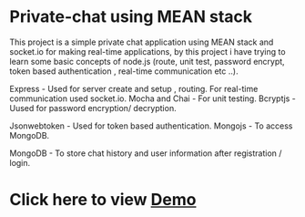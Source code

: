 # Private-chat using MEAN stack

This project is a simple private chat application using MEAN stack and socket.io for making real-time applications, 
by this project i have trying to learn some basic concepts of node.js (route, unit test, password encrypt, token based authentication , real-time communication etc ..).

Express - Used for server create and setup , routing. For real-time communication used socket.io.
Mocha and Chai - For unit testing. Bcryptjs -Uused for password encryption/ decryption.

Jsonwebtoken - Used for token based authentication.
Mongojs - To access MongoDB. 

MongoDB - To store chat history and user information after registration / login. 

# Click here to view <b><a href="http://floating-cove-7182.herokuapp.com/" target="_blank">Demo</a></b>

